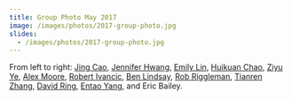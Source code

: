 ```yaml
---
title: Group Photo May 2017
image: /images/photos/2017-group-photo.jpg
slides:
  - /images/photos/2017-group-photo.jpg
---
```


From left to right: [Jing Cao](/members/jing-cao/), [Jennifer Hwang](/members/jennifer-hwang/), [Emily Lin](/members/emily-lin/), [Huikuan Chao](/members/huikuan-chao/), [Ziyu Ye](/members/ziyu-ye/), [Alex Moore](/members/alex-moore/),  [Robert Ivancic](/members/robert-ivancic/), [Ben Lindsay](/members/ben-lindsay/), [Rob Riggleman](/members/robert-riggleman/), [Tianren Zhang](/members/tianren-zhang/), [David Ring](/members/david-ring/), [Entao Yang](/members/entao-yang/), and Eric Bailey.

